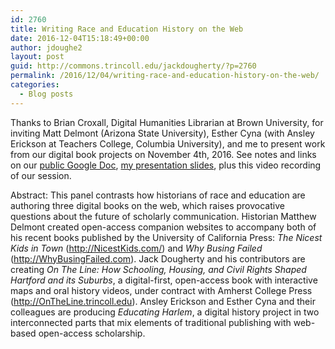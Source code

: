 ```yaml
---
id: 2760
title: Writing Race and Education History on the Web
date: 2016-12-04T15:18:49+00:00
author: jdoughe2
layout: post
guid: http://commons.trincoll.edu/jackdougherty/?p=2760
permalink: /2016/12/04/writing-race-and-education-history-on-the-web/
categories:
  - Blog posts
---
```

Thanks to Brian Croxall, Digital Humanities Librarian at Brown University, for inviting Matt Delmont (Arizona State University), Esther Cyna (with Ansley Erickson at Teachers College, Columbia University), and me to present work from our digital book projects on November 4th, 2016. See notes and links on our [public Google Doc](http://bit.ly/HES2016), [my presentation slides](http://bit.ly/2016-11-04-Jack), plus this video recording of our session.



Abstract: This panel contrasts how historians of race and education are authoring three digital books on the web, which raises provocative questions about the future of scholarly communication. Historian Matthew Delmont created open-access companion websites to accompany both of his recent books published by the University of California Press: _The Nicest Kids in Town_ (<http://NicestKids.com/>) and _Why Busing Failed_ (<http://WhyBusingFailed.com>). Jack Dougherty and his contributors are creating _On The Line: How Schooling, Housing, and Civil Rights Shaped Hartford and its Suburbs_, a digital-first, open-access book with interactive maps and oral history videos, under contract with Amherst College Press (<http://OnTheLine.trincoll.edu>). Ansley Erickson and Esther Cyna and their colleagues are producing _Educating Harlem_, a digital history project in two interconnected parts that mix elements of traditional publishing with web-based open-access scholarship.